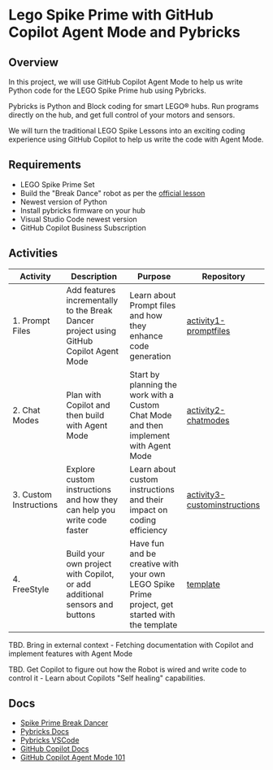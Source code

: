 # Lego Spike Prime with GitHub Copilot Agent Mode and Pybricks

## Overview

In this project, we will use GitHub Copilot Agent Mode to help us write Python code for the LEGO Spike Prime hub using Pybricks.

Pybricks is Python and Block coding for smart LEGO® hubs. Run programs directly on the hub, and get full control of your motors and sensors.

We will turn the traditional LEGO Spike Lessons into an exciting coding experience using GitHub Copilot to help us write the code with Agent Mode.

## Requirements
- LEGO Spike Prime Set
 - Build the "Break Dance" robot as per the [official lesson](https://education.lego.com/en-us/lessons/prime-life-hacks/break-dance//)
- Newest version of Python
- Install pybricks firmware on your hub
- Visual Studio Code newest version
- GitHub Copilot Business Subscription

## Activities

| Activity | Description | Purpose | Repository |
|----------|-------------|---------|------------|
| 1. Prompt Files | Add features incrementally to the Break Dancer project using GitHub Copilot Agent Mode | Learn about Prompt files and how they enhance code generation | [activity1-promptfiles](https://github.com/pybricks-and-agentmode/activity1-promptfiles) |
| 2. Chat Modes | Plan with Copilot and then build with Agent Mode | Start by planning the work with a Custom Chat Mode and then implement with Agent Mode | [activity2-chatmodes](https://github.com/pybricks-and-agentmode/activity2-chatmodes) |
| 3. Custom Instructions | Explore custom instructions and how they can help you write code faster | Learn about custom instructions and their impact on coding efficiency | [activity3-custominstructions](https://github.com/pybricks-and-agentmode/activity3-custominstructions) |
| 4. FreeStyle | Build your own project with Copilot, or add additional sensors and buttons | Have fun and be creative with your own LEGO Spike Prime project, get started with the template | [template](https://github.com/pybricks-and-agentmode/template) |

TBD. Bring in external context - Fetching documentation with Copilot and implement features with Agent Mode

TBD. Get Copilot to figure out how the Robot is wired and write code to control it - Learn about Copilots "Self healing" capabilities.



## Docs

- [Spike Prime Break Dancer](https://education.lego.com/en-us/lessons/prime-life-hacks/break-dance/student-worksheet/)
- [Pybricks Docs](https://docs.pybricks.com/en/stable/)
- [Pybricks VSCode](https://pybricks.com/project/pybricks-other-editors/)
- [GitHub Copilot Docs](https://docs.github.com/en/copilot/getting-started-with-github-copilot)
- [GitHub Copilot Agent Mode 101](https://github.blog/ai-and-ml/github-copilot/agent-mode-101-all-about-github-copilots-powerful-mode/)